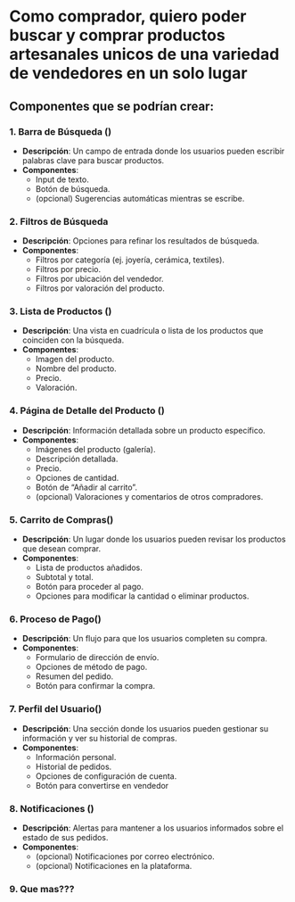 # Como comprador, quiero poder buscar y comprar productos artesanales unicos de una variedad de vendedores en un solo lugar

## Componentes que se podrían crear:

### 1. **Barra de Búsqueda** (<search-bar/>)

- **Descripción**: Un campo de entrada donde los usuarios pueden escribir palabras clave para buscar productos.
- **Componentes**:
    - Input de texto.
    - Botón de búsqueda.
    - (opcional) Sugerencias automáticas mientras se escribe.

### 2. **Filtros de Búsqueda**

- **Descripción**: Opciones para refinar los resultados de búsqueda.
- **Componentes**:
    - Filtros por categoría (ej. joyería, cerámica, textiles).
    - Filtros por precio.
    - Filtros por ubicación del vendedor.
    - Filtros por valoración del producto.

### 3. **Lista de Productos** (<product-list/>)

- **Descripción**: Una vista en cuadrícula o lista de los productos que coinciden con la búsqueda.
- **Componentes**:
    - Imagen del producto.
    - Nombre del producto.
    - Precio.
    - Valoración.

### 4. **Página de Detalle del Producto** (<product-detail/>)


- **Descripción**: Información detallada sobre un producto específico.
- **Componentes**:
    - Imágenes del producto (galería).
    - Descripción detallada.
    - Precio.
    - Opciones de cantidad.
    - Botón de “Añadir al carrito”.
    - (opcional) Valoraciones y comentarios de otros compradores.

### 5. **Carrito de Compras**(<cart/>)

- **Descripción**: Un lugar donde los usuarios pueden revisar los productos que desean comprar.
- **Componentes**:
    - Lista de productos añadidos.
    - Subtotal y total.
    - Botón para proceder al pago.
    - Opciones para modificar la cantidad o eliminar productos.

### 6. **Proceso de Pago**(<checkout/>)

- **Descripción**: Un flujo para que los usuarios completen su compra.
- **Componentes**:
    - Formulario de dirección de envío.
    - Opciones de método de pago.
    - Resumen del pedido.
    - Botón para confirmar la compra.

### 7. **Perfil del Usuario**(<profile/>)

- **Descripción**: Una sección donde los usuarios pueden gestionar su información y ver su historial de compras.
- **Componentes**:
    - Información personal.
    - Historial de pedidos.
    - Opciones de configuración de cuenta.
    - Botón para convertirse en vendedor

### 8. **Notificaciones** ()

- **Descripción**: Alertas para mantener a los usuarios informados sobre el estado de sus pedidos.
- **Componentes**:
    - (opcional) Notificaciones por correo electrónico.
    - (opcional) Notificaciones en la plataforma.

### 9. Que mas???